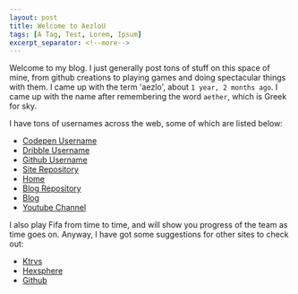 ```yaml
---
layout: post
title: Welcome to AezloU
tags: [A Tag, Test, Lorem, Ipsum]
excerpt_separator: <!--more-->
---
```


Welcome to my blog. I just generally post tons of stuff on this space of mine, from github creations to playing games and doing spectacular things
with them. I came up with the term 'aezlo', about `1 year, 2 months ago`. I came up with the name after remembering the word `aether`, which is Greek for
sky. 

I have tons of usernames across the web, some of which are listed below:
 + [Codepen Username](https://codepen.io/aezloU)
 + [Dribble Username](https://dribble.com/aezloM9)
 + [Github Username](https://guthub.com/aezloM9)
 + [Site Repository](https://github.com/aezloM9/aezloM9.github.io)
 + [Home](http://athelo.net)
 + [Blog Repository](https://github.com/aezloM9/universe)
 + [Blog](http://athelo.net/universe)
 + [Youtube Channel](https://www.youtube.com/channel/UCuMgKPyGB5ByO7MWhQoXw5g)
 
I also play Fifa from time to time, and will show you progress of the team as time goes on.
Anyway, I have got some suggestions for other sites to check out:
 - [Ktrvs](http://ktrvs.com)
 - [Hexsphere](http://hexsphere.com)
 - [Github](http://guthub.com)
